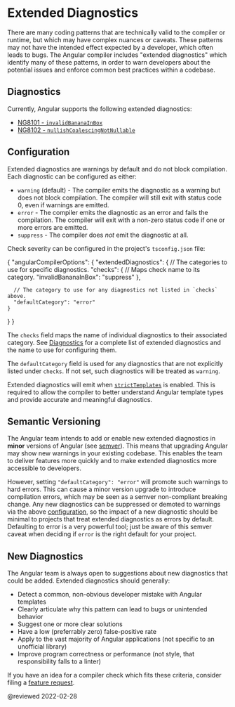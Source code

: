 # Extended Diagnostics

There are many coding patterns that are technically valid to the compiler or runtime, but which may have complex nuances or caveats. These patterns may not have the intended effect expected by a developer, which often leads to bugs. The Angular compiler includes "extended diagnostics" which identify many of these patterns, in order to warn developers about the potential issues and enforce common best practices within a codebase.

## Diagnostics

Currently, Angular supports the following extended diagnostics:

*   [NG8101 - `invalidBananaInBox`](extended-diagnostics/NG8101)
*   [NG8102 - `nullishCoalescingNotNullable`](extended-diagnostics/NG8102)

## Configuration

Extended diagnostics are warnings by default and do not block compilation. Each diagnostic can be configured as either:

*   `warning` \(default\) - The compiler emits the diagnostic as a warning but does not block compilation. The compiler will still exit with status code 0, even if warnings are emitted.
*   `error` - The compiler emits the diagnostic as an error and fails the compilation. The compiler will exit with a non-zero status code if one or more errors are emitted.
*   `suppress` - The compiler does *not* emit the diagnostic at all.

Check severity can be configured in the project's `tsconfig.json` file:

<code-example format="jsonc" language="jsonc">

{
  "angularCompilerOptions": {
    "extendedDiagnostics": {
      // The categories to use for specific diagnostics.
      "checks": {
        // Maps check name to its category.
        "invalidBananaInBox": "suppress"
      },

      // The category to use for any diagnostics not listed in `checks` above.
      "defaultCategory": "error"
    }
  }
}

</code-example>

The `checks` field maps the name of individual diagnostics to their associated category. See [Diagnostics](#diagnostics) for a complete list of extended diagnostics and the name to use for configuring them.

The `defaultCategory` field is used for any diagnostics that are not explicitly listed under `checks`. If not set, such diagnostics will be treated as `warning`.

Extended diagnostics will emit when [`strictTemplates`](guide/template-typecheck#strict-mode) is enabled. This is required to allow the compiler to better understand Angular template types and provide accurate and meaningful diagnostics.

## Semantic Versioning

The Angular team intends to add or enable new extended diagnostics in **minor** versions of Angular (see [semver](https://docs.npmjs.com/about-semantic-versioning)). This means that upgrading Angular may show new warnings in your existing codebase. This enables the team to deliver features more quickly and to make extended diagnostics more accessible to developers.

However, setting `"defaultCategory": "error"` will promote such warnings to hard errors. This can cause a minor version upgrade to introduce compilation errors, which may be seen as a semver non-compliant breaking change. Any new diagnostics can be suppressed or demoted to warnings via the above [configuration](#configuration), so the impact of a new diagnostic should be minimal to projects that treat extended diagnostics as errors by default. Defaulting to error is a very powerful tool; just be aware of this semver caveat when deciding if `error` is the right default for your project.

## New Diagnostics

The Angular team is always open to suggestions about new diagnostics that could be added. Extended diagnostics should generally:

*   Detect a common, non-obvious developer mistake with Angular templates
*   Clearly articulate why this pattern can lead to bugs or unintended behavior
*   Suggest one or more clear solutions
*   Have a low \(preferrably zero\) false-positive rate
*   Apply to the vast majority of Angular applications \(not specific to an unofficial library\)
*   Improve program correctness or performance \(not style, that responsibility falls to a linter\)

If you have an idea for a compiler check which fits these criteria, consider filing a [feature request](https://github.com/angular/angular/issues/new?template=2-feature-request.yaml).

<!-- links -->

<!-- external links -->

<!-- end links -->

@reviewed 2022-02-28
